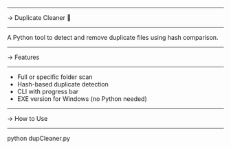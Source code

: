 ___________________________________________
-> Duplicate Cleaner 🧹
___________________________________________

A Python tool to detect and remove duplicate files using hash comparison.

___________________________________________
-> Features
___________________________________________

- Full or specific folder scan
- Hash-based duplicate detection
- CLI with progress bar
- EXE version for Windows (no Python needed)

___________________________________________
-> How to Use
___________________________________________
python dupCleaner.py
